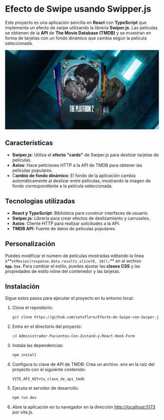 # Efecto de Swipe usando Swipper.js

Este proyecto es una aplicación sencilla en **React** con **TypeScript** que implementa un efecto de swipe utilizando la librería **Swiper.js**. Las películas se obtienen de la **API** de **The Movie Database (TMDB)** y se muestran en forma de tarjetas con un fondo dinámico que cambia según la película seleccionada.

![web-app](https://github.com/sotoflore/Efecto-de-Swipe-con-Swiper.js-en-React-TypeScript/blob/main/public/web-app.png)

## Características
- **Swiper.js**: Utiliza el **efecto "cards"** de Swiper.js para deslizar tarjetas de películas.
- **Axios**: Hace peticiones HTTP a la API de TMDB para obtener las películas populares.
- C**ambio de fondo dinámico**: El fondo de la aplicación cambia automáticamente al deslizar entre películas, mostrando la imagen de fondo correspondiente a la película seleccionada.

## Tecnologías utilizadas
- **React y TypeScript**: Biblioteca para construir interfaces de usuario.
- **Swiper.js**: Librería para crear efectos de deslizamiento y carruseles.
- **Axios**: Cliente HTTP para realizar solicitudes a la API.
- **TMDB API**: Fuente de datos de películas populares.

## Personalización
Puedes modificar el número de películas mostradas editando la línea s**`etMovies(response.data.results.slice(0, 10));`** en el archivo **`App.tsx`**.
Para cambiar el estilo, puedes ajustar las **clases CSS** y las propiedades de estilo inline del contenedor y las tarjetas.

## Instalación

Sigue estos pasos para ejecutar el proyecto en tu entorno local:

1. Clona el repositorio:
    ```bash
    git clone https://github.com/sotoflore/Efecto-de-Swipe-con-Swiper.js-en-React-TypeScript.git
    ```
2. Entra en el directorio del proyecto:
    ```bash
    cd Administrador-Pacientes-Con-Zustand-y-React-Hook-Form
    ```
3. Instala las dependencias:
    ```bash
    npm install
    ```
4. Configura tu clave de API de TMDB:
    Crea un archivo .env en la raíz del proyecto con el siguiente contenido:
    ```
    VITE_API_KEY=tu_clave_de_api_tmdb
    ```

5. Ejecuta el servidor de desarrollo:
    ```bash
    npm run dev
    ```

6. Abre la aplicación en tu navegador en la dirección [http://localhost:5173](http://localhost:5173) por vite.js.
